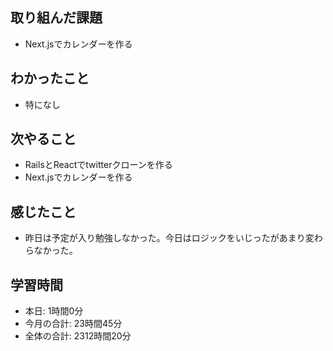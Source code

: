 ## 取り組んだ課題
- Next.jsでカレンダーを作る
## わかったこと
- 特になし
## 次やること
- RailsとReactでtwitterクローンを作る
- Next.jsでカレンダーを作る
## 感じたこと
- 昨日は予定が入り勉強しなかった。今日はロジックをいじったがあまり変わらなかった。
## 学習時間
- 本日: 1時間0分
- 今月の合計: 23時間45分
- 全体の合計: 2312時間20分
